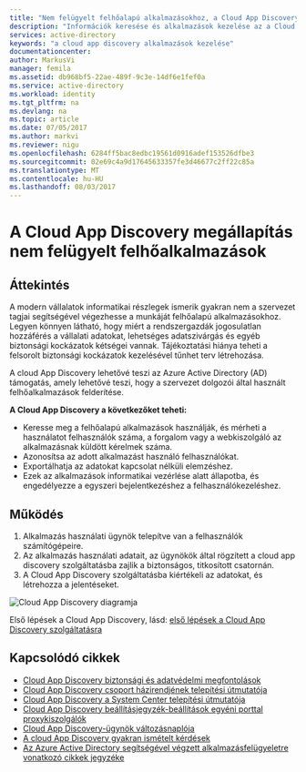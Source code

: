 ```yaml
---
title: "Nem felügyelt felhőalapú alkalmazásokhoz, a Cloud App Discovery keresése |} Microsoft Docs"
description: "Információk keresése és alkalmazások kezelése az a Cloud App Discovery, milyen előnyökkel és annak működéséről."
services: active-directory
keywords: "a cloud app discovery alkalmazások kezelése"
documentationcenter: 
author: MarkusVi
manager: femila
ms.assetid: db968bf5-22ae-489f-9c3e-14df6e1fef0a
ms.service: active-directory
ms.workload: identity
ms.tgt_pltfrm: na
ms.devlang: na
ms.topic: article
ms.date: 07/05/2017
ms.author: markvi
ms.reviewer: nigu
ms.openlocfilehash: 6284ff5bac8edbc19561d0916adef153526dfbe3
ms.sourcegitcommit: 02e69c4a9d17645633357fe3d46677c2ff22c85a
ms.translationtype: MT
ms.contentlocale: hu-HU
ms.lasthandoff: 08/03/2017
---
```

# <a name="finding-unmanaged-cloud-applications-with-cloud-app-discovery"></a>A Cloud App Discovery megállapítás nem felügyelt felhőalkalmazások
## <a name="overview"></a>Áttekintés
A modern vállalatok informatikai részlegek ismerik gyakran nem a szervezet tagjai segítségével végezhesse a munkáját felhőalapú alkalmazásokhoz. Legyen könnyen látható, hogy miért a rendszergazdák jogosulatlan hozzáférés a vállalati adatokat, lehetséges adatszivárgás és egyéb biztonsági kockázatok kétségei vannak. Tájékoztatási hiánya teheti a felsorolt biztonsági kockázatok kezelésével tűnhet terv létrehozása.

A cloud App Discovery lehetővé teszi az Azure Active Directory (AD) támogatás, amely lehetővé teszi, hogy a szervezet dolgozói által használt felhőalkalmazások felderítése.

**A Cloud App Discovery a következőket teheti:**

* Keresse meg a felhőalapú alkalmazások használják, és mérheti a használatot felhasználók száma, a forgalom vagy a webkiszolgáló az alkalmazásnak küldött kérelmek száma.
* Azonosítsa az adott alkalmazást használó felhasználókat.
* Exportálhatja az adatokat kapcsolat nélküli elemzéshez.
* Ezek az alkalmazások informatikai vezérlése alatt állapotba, és engedélyezze a egyszeri bejelentkezéshez a felhasználókezeléshez.

## <a name="how-it-works"></a>Működés
1. Alkalmazás használati ügynök telepítve van a felhasználók számítógépeire.
2. Az alkalmazás használati adatait, az ügynökök által rögzített a cloud app discovery szolgáltatásba zajlik a biztonságos, titkosított csatornán.
3. A Cloud App Discovery szolgáltatásba kiértékeli az adatokat, és létrehozza a jelentéseket.

![Cloud App Discovery diagramja](./media/active-directory-cloudappdiscovery/cad01.png)

Első lépések a Cloud App Discovery, lásd: [első lépések a Cloud App Discovery szolgáltatásra](http://social.technet.microsoft.com/wiki/contents/articles/30962.getting-started-with-cloud-app-discovery.aspx)

## <a name="related-articles"></a>Kapcsolódó cikkek
* [Cloud App Discovery biztonsági és adatvédelmi megfontolások](active-directory-cloudappdiscovery-security-and-privacy-considerations.md)  
* [Cloud App Discovery csoport házirendjének telepítési útmutatója](http://social.technet.microsoft.com/wiki/contents/articles/30965.cloud-app-discovery-group-policy-deployment-guide.aspx)
* [Cloud App Discovery a System Center telepítési útmutatója](http://social.technet.microsoft.com/wiki/contents/articles/30968.cloud-app-discovery-system-center-deployment-guide.aspx)
* [Cloud App Discovery beállításjegyzék-beállítások egyéni porttal proxykiszolgálók](active-directory-cloudappdiscovery-registry-settings-for-proxy-services.md)
* [Cloud App Discovery-ügynök változásnaplója](http://social.technet.microsoft.com/wiki/contents/articles/24616.cloud-app-discovery-agent-changelog.aspx)
* [A cloud App Discovery gyakran ismételt kérdések](http://social.technet.microsoft.com/wiki/contents/articles/24037.cloud-app-discovery-frequently-asked-questions.aspx)
* [Az Azure Active Directory segítségével végzett alkalmazásfelügyeletre vonatkozó cikkek jegyzéke](active-directory-apps-index.md)

